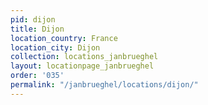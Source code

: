 ```yaml
---
pid: dijon
title: Dijon
location_country: France
location_city: Dijon
collection: locations_janbrueghel
layout: locationpage_janbrueghel
order: '035'
permalink: "/janbrueghel/locations/dijon/"
---
```

